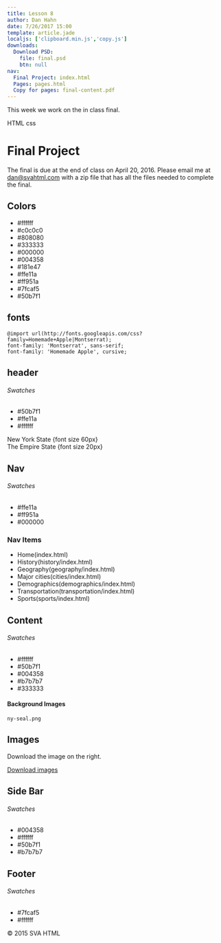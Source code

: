 ```yaml
---
title: Lesson 8
author: Dan Hahn
date: 7/26/2017 15:00
template: article.jade
localjs: ['clipboard.min.js','copy.js']
downloads:
  Download PSD:
    file: final.psd
    btn: null
nav:
  Final Project: index.html
  Pages: pages.html
  Copy for pages: final-content.pdf
---
```


This week we work on the in class final.  <div><span class="badge badge--html"><i class="fa fa-html5"></i>HTML</span> <span class="badge badge--css"><i class="fa fa-css3"></i>css</span></div>

<span class="more"></span>

# Final Project

The final is due at the end of class on April 20, 2016.  Please email me at dan@svahtml.com with a zip file that has all the files needed to complete the final.

## Colors

* \#ffffff
* \#c0c0c0
* \#808080
* \#333333
* \#000000
* \#004358
* \#181e47
* \#ffe11a
* \#ff951a
* \#7fcaf5
* \#50b7f1


## fonts

```
@import url(http://fonts.googleapis.com/css?family=Homemade+Apple|Montserrat);
font-family: 'Montserrat', sans-serif;
font-family: 'Homemade Apple', cursive;
```

## header

###### Swatches

* \#50b7f1
* \#ffe11a
* \#ffffff

New York State {font size 60px}<br>
The Empire State {font size 20px}

## Nav

###### Swatches

* \#ffe11a
* \#ff951a
* \#000000

### Nav Items

* Home(index.html)
* History(history/index.html)
* Geography(geography/index.html)
* Major cities(cities/index.html)
* Demographics(demographics/index.html)
* Transportation(transportation/index.html)
* Sports(sports/index.html)

## Content

###### Swatches

* \#ffffff
* \#50b7f1
* \#004358
* \#b7b7b7
* \#333333

#### Background Images

```
ny-seal.png
```

## Images

Download the image on the right.

<a href="images.zip" class="btn">Download images</a>

## Side Bar

###### Swatches

* \#004358
* \#ffffff
* \#50b7f1
* \#b7b7b7

## Footer

###### Swatches

* \#7fcaf5
* \#ffffff

© 2015 SVA HTML
